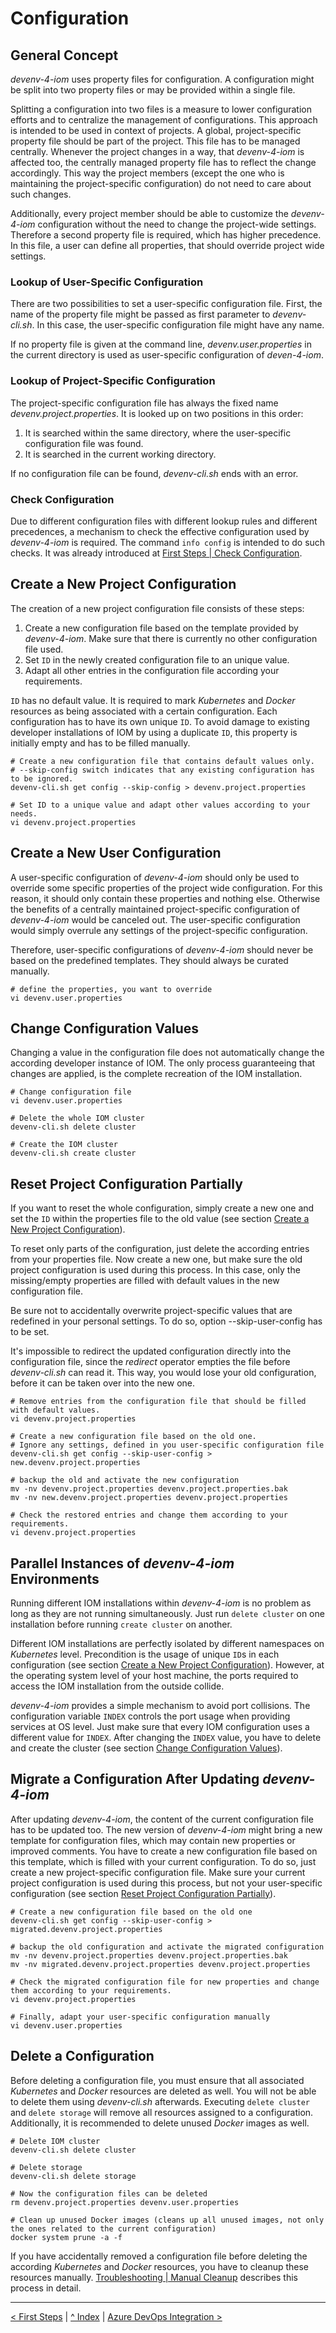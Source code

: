 # Configuration
## <a name="concept_config">General Concept</a>

_devenv-4-iom_ uses property files for configuration. A configuration might be split into two property files or may be provided within a single file.

Splitting a configuration into two files is a measure to lower configuration efforts and to centralize the management of configurations. This approach is intended to be used in context of projects. A global, project-specific property file should be part of the project. This file has to be managed centrally. Whenever the project changes in a way, that _devenv-4-iom_ is affected too, the centrally managed property file has to reflect the change accordingly. This way the project members (except the one who is maintaining the project-specific configuration) do not need to care about such changes.

Additionally, every project member should be able to customize the _devenv-4-iom_ configuration without the need to change the project-wide settings. Therefore a second property file is required, which has higher precedence. In this file, a user can define all properties, that should override project wide settings.

### Lookup of User-Specific Configuration

There are two possibilities to set a user-specific configuration file. First, the name of the property file might be passed as first parameter to _devenv-cli.sh_. In this case, the user-specific configuration file might have any name.

If no property file is given at the command line, _devenv.user.properties_ in the current directory is used as user-specific configuration of _deven-4-iom_.

### Lookup of Project-Specific Configuration

The project-specific configuration file has always the fixed name _devenv.project.properties_. It is looked up on two positions in this order:
1. It is searched within the same directory, where the user-specific configuration file was found.
1. It is searched in the current working directory.

If no configuration file can be found, _devenv-cli.sh_ ends with an error.

### Check Configuration

Due to different configuration files with different lookup rules and different precedences, a mechanism to check the effective configuration used by _devenv-4-iom_ is required. The command `info config` is intended to do such checks. It was already introduced at [First Steps | Check Configuration](01_first_steps.md#check_config).

## <a name="create_project_config">Create a New Project Configuration</a>

The creation of a new project configuration file consists of these steps:

1. Create a new configuration file based on the template provided by _devenv-4-iom_. Make sure that there is currently no other configuration file used.
1. Set `ID` in the newly created configuration file to an unique value.
1. Adapt all other entries in the configuration file according your requirements.

`ID` has no default value. It is required to mark _Kubernetes_ and _Docker_ resources as being associated with a certain configuration. Each configuration has to have its own unique `ID`. To avoid damage to existing developer installations of IOM by using a duplicate `ID`, this property is initially empty and has to be filled manually.

    # Create a new configuration file that contains default values only.
    # --skip-config switch indicates that any existing configuration has to be ignored.
    devenv-cli.sh get config --skip-config > devenv.project.properties

    # Set ID to a unique value and adapt other values according to your needs.
    vi devenv.project.properties

## Create a New User Configuration

A user-specific configuration of _devenv-4-iom_ should only be used to override some specific properties of the project wide configuration. For this reason, it should only contain these properties and nothing else. Otherwise the benefits of a centrally maintained project-specific configuration of _devenv-4-iom_ would be canceled out. The user-specific configuration would simply overrule any settings of the project-specific configuration.

Therefore, user-specific configurations of _devenv-4-iom_ should never be based on the predefined templates. They should always be curated manually.

    # define the properties, you want to override
    vi devenv.user.properties

## <a name="change_config">Change Configuration Values</a>

Changing a value in the configuration file does not automatically change the according developer instance of IOM. The only process guaranteeing that changes are applied, is the complete recreation of the IOM installation.

    # Change configuration file
    vi devenv.user.properties

    # Delete the whole IOM cluster
    devenv-cli.sh delete cluster

    # Create the IOM cluster
    devenv-cli.sh create cluster

## <a name="reset_config_partially">Reset Project Configuration Partially</a>

If you want to reset the whole configuration, simply create a new one and set the `ID` within the properties file to the old value (see section [Create a New Project Configuration](#create_project_config)).

To reset only parts of the configuration, just delete the according entries from your properties file. Now create a new one, but make sure the old project configuration is used during this process. In this case, only the missing/empty properties are filled with default values in the new configuration file.

Be sure not to accidentally overwrite project-specific values that are redefined in your personal settings. To do so, option --skip-user-config has to be set.

It's impossible to redirect the updated configuration directly into the configuration file, since the _redirect_ operator empties the file before _devenv-cli.sh_ can read it. This way, you would lose your old configuration, before it can be taken over into the new one.

    # Remove entries from the configuration file that should be filled with default values.
    vi devenv.project.properties

    # Create a new configuration file based on the old one.
    # Ignore any settings, defined in you user-specific configuration file
    devenv-cli.sh get config --skip-user-config > new.devenv.project.properties

    # backup the old and activate the new configuration
    mv -nv devenv.project.properties devenv.project.properties.bak
    mv -nv new.devenv.project.properties devenv.project.properties

    # Check the restored entries and change them according to your requirements.
    vi devenv.project.properties

## Parallel Instances of _devenv-4-iom_ Environments

Running different IOM installations within _devenv-4-iom_ is no problem as long as they are not running simultaneously. Just run `delete cluster` on one installation before running `create cluster` on another.

Different IOM installations are perfectly isolated by different namespaces on _Kubernetes_ level. Precondition is the usage of unique `ID`s in each configuration (see section [Create a New Project Configuration](#create_project_config)). However, at the operating system level of your host machine, the ports required to access the IOM installation from the outside collide.

_devenv-4-iom_ provides a simple mechanism to avoid port collisions. The configuration variable `INDEX` controls the port usage when providing services at OS level. Just make sure that every IOM configuration uses a different value for `INDEX`. After changing the `INDEX` value, you have to delete and create the cluster (see section [Change Configuration Values](#change_config)).

## Migrate a Configuration After Updating _devenv-4-iom_

After updating _devenv-4-iom_, the content of the current configuration file has to be updated too. The new version of _devenv-4-iom_ might bring a new template for configuration files, which may contain new properties or improved comments. You have to create a new configuration file based on this template, which is filled with your current configuration. To do so, just create a new project-specific configuration file. Make sure your current project configuration is used during this process, but not your user-specific configuration (see section [Reset Project Configuration Partially](#reset_config_partially)).

    # Create a new configuration file based on the old one
    devenv-cli.sh get config --skip-user-config > migrated.devenv.project.properties

    # backup the old configuration and activate the migrated configuration
    mv -nv devenv.project.properties devenv.project.properties.bak
    mv -nv migrated.devenv.project.properties devenv.project.properties

    # Check the migrated configuration file for new properties and change them according to your requirements.
    vi devenv.project.properties

    # Finally, adapt your user-specific configuration manually
    vi devenv.user.properties

## <a name="delete_config">Delete a Configuration</a>

Before deleting a configuration file, you must ensure that all associated _Kubernetes_ and _Docker_ resources are deleted as well. You will not be able to delete them using _devenv-cli.sh_ afterwards. Executing `delete cluster` and `delete storage` will remove all resources assigned to a configuration. Additionally, it is recommended to delete unused _Docker_ images as well.

    # Delete IOM cluster
    devenv-cli.sh delete cluster

    # Delete storage
    devenv-cli.sh delete storage

    # Now the configuration files can be deleted
    rm devenv.project.properties devenv.user.properties

    # Clean up unused Docker images (cleans up all unused images, not only the ones related to the current configuration)
    docker system prune -a -f

If you have accidentally removed a configuration file before deleting the according _Kubernetes_ and _Docker_ resources, you have to cleanup these resources manually. [Troubleshooting | Manual Cleanup](06_troubleshooting.md#manual_cleanup) describes this process in detail.

---
[< First Steps](01_first_steps.md) | [^ Index](../README.md) | [Azure DevOps Integration >](03_devops_integration.md)
